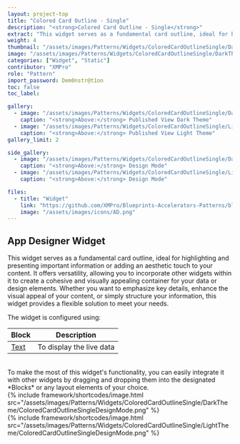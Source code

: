 ```yaml
---
layout: project-top
title: "Colored Card Outline - Single"
description: "<strong>Colored Card Outline - Single</strong>"
extract: "This widget serves as a fundamental card outline, ideal for highlighting and presenting important information or adding an aesthetic touch to your content."
weight: 4
thumbnail: "/assets/images/Patterns/Widgets/ColoredCardOutlineSingle/DarkTheme/ColoredCardOutlineSinglePublishedMode.png"
image: "/assets/images/Patterns/Widgets/ColoredCardOutlineSingle/DarkTheme/ColoredCardOutlineSinglePublishedMode.png"
categories: ["Widget", "Static"]
contributor: "XMPro"
role: "Pattern"
import_password: Dem0nstr@t1on
toc: false
toc_label: 

gallery:
  - image: "/assets/images/Patterns/Widgets/ColoredCardOutlineSingle/DarkTheme/ColoredCardOutlineSinglePublishedMode.png"
    caption: "<strong>Above:</strong> Published View Dark Theme"
  - image: "/assets/images/Patterns/Widgets/ColoredCardOutlineSingle/LightTheme/ColoredCardOutlineSinglePublishedMode.png"
    caption: "<strong>Above:</strong> Published View Light Theme"
gallery_limit: 2

side_gallery:
  - image: "/assets/images/Patterns/Widgets/ColoredCardOutlineSingle/DarkTheme/ColoredCardOutlineSingleDesignMode.png"
    caption: "<strong>Above:</strong> Design Mode"
  - image: "/assets/images/Patterns/Widgets/ColoredCardOutlineSingle/LightTheme/ColoredCardOutlineSingleDesignMode.png"
    caption: "<strong>Above:</strong> Design Mode"

files:
  - title: "Widget"
    link: "https://github.com/XMPro/Blueprints-Accelerators-Patterns/blob/master/Patterns/Widgets/Colored%20Card%20Display%20Outline%20Single.xwid"
    image: "/assets/images/icons/AD.png"
---
```


## App Designer Widget
This widget serves as a fundamental card outline, ideal for highlighting and presenting important information or adding an aesthetic touch to your content. It offers versatility, allowing you to incorporate other widgets within it to create a cohesive and visually appealing container for your data or design elements. Whether you want to emphasize key details, enhance the visual appeal of your content, or simply structure your information, this widget provides a flexible solution to meet your needs.

The widget is configured using: 

| Block                                  | Description                                                  |
| -------------------------------------- | ------------------------------------------------------------ |
| [Text](https://documentation.xmpro.com/blocks-toolbox/basic/text) | To display the live data |

<br />
To make the most of this widget's functionality, you can easily integrate it with other widgets by dragging and dropping them into the designated *Blocks* or any layout elements of your choice.
<div class="inline_image">{% include framework/shortcodes/image.html src="/assets/images/Patterns/Widgets/ColoredCardOutlineSingle/DarkTheme/ColoredCardOutlineSingleDesignMode.png" %}</div>
<div class="inline_image">{% include framework/shortcodes/image.html src="/assets/images/Patterns/Widgets/ColoredCardOutlineSingle/LightTheme/ColoredCardOutlineSingleDesignMode.png" %}</div>